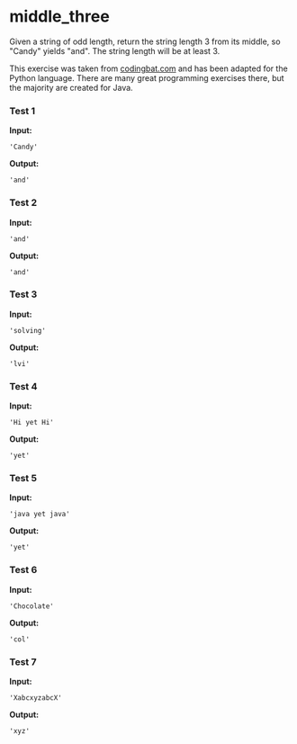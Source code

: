 # middle_three





Given a string of odd length, return the string length 3 from its middle, so "Candy" yields "and". The string length will be at least 3.

This exercise was taken from [codingbat.com](https://codingbat.com/prob/p115863) and has been adapted for the Python language. There are many great programming exercises there, but the majority are created for Java.






### Test 1
**Input:**
```
'Candy'
```
**Output:**
```
'and'
```
### Test 2
**Input:**
```
'and'
```
**Output:**
```
'and'
```
### Test 3
**Input:**
```
'solving'
```
**Output:**
```
'lvi'
```
### Test 4
**Input:**
```
'Hi yet Hi'
```
**Output:**
```
'yet'
```
### Test 5
**Input:**
```
'java yet java'
```
**Output:**
```
'yet'
```
### Test 6
**Input:**
```
'Chocolate'
```
**Output:**
```
'col'
```
### Test 7
**Input:**
```
'XabcxyzabcX'
```
**Output:**
```
'xyz'
```

